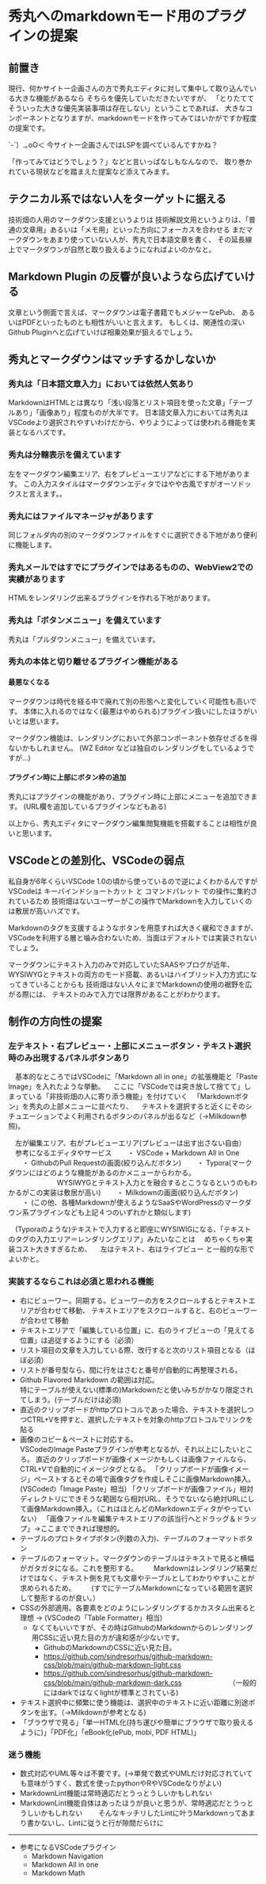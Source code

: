# 秀丸へのmarkdownモード用のプラグインの提案

## 前置き

現行、何かサイトー企画さんの方で秀丸エディタに対して集中して取り込んでいる大きな機能があるなら
そちらを優先していただきたいですが、
「とりたててそういった大きな優先実装事項は存在しない」ということであれば、
大きなコンポーネントとなりますが、markdownモードを作ってみてはいかがですか程度の提案です。

´-`）.｡oO＜ 今サイトー企画さんではLSPを調べているんですかね？

「作ってみてはどうでしょう？」などと言いっぱなしもなんなので、
取り巻かれている現状などを踏まえた提案など添えてみます。

## テクニカル系ではない人をターゲットに据える

技術畑の人用のマークダウン支援というよりは
技術解説文用というよりは、「普通の文章用」あるいは「メモ用」といった方向にフォーカスを合わせる
まだマークダウンをあまり使っていない人が、秀丸で日本語文章を書く、
その延長線上でマークダウンが自然と取り扱えるようになればよいのかなと。

## Markdown Plugin の反響が良いようなら広げていける

文章という側面で言えば、マークダウンは電子書籍でもメジャーなePub、
あるいはPDFといったものとも相性がいいと言えます。
もしくは、関連性の深いGithub Pluginへと広げていけば相乗効果が狙えるでしょう。

## 秀丸とマークダウンはマッチするかしないか

### 秀丸は「日本語文章入力」においては依然人気あり

MarkdownはHTMLとは異なり「浅い段落とリスト項目を使った文章」「テーブルあり」「画像あり」程度ものが大半です。
日本語文章入力においては秀丸はVSCodeより選択されやすいわけだから、やりようによっては使われる機能を実装となるハズです。

### 秀丸は分轄表示を備えています

左をマークダウン編集エリア、右をプレビューエリアなどにする下地があります。
この入力スタイルはマークダウンエディタではやや古風ですがオーソドックスと言えます。。

### 秀丸にはファイルマネージャがあります

同じフォルダ内の別のマークダウンファイルをすぐに選択できる下地があり便利に機能します。

### 秀丸メールではすでにプラグインではあるものの、WebView2での実績があります

HTMLをレンダリング出来るプラグインを作れる下地があります。

### 秀丸は「ボタンメニュー」を備えています

秀丸は「プルダウンメニュー」を備えています。

### 秀丸の本体と切り離せるプラグイン機能がある

#### 最悪なくなる

マークダウンは時代を経る中で廃れて別の形態へと変化していく可能性も高いです。
本体に入れるのではなく(最悪はやめられる)プラグイン扱いにしたほうがいいとは思います。

マークダウン機能は、レンダリングにおいて外部コンポーネント依存せざるを得ないかもしれません。
(WZ Editor などは独自のレンダリングをしているようですが...)

#### プラグイン時に上部にボタン枠の追加

秀丸にはプラグインの機能があり、プラグイン時に上部にメニューを追加できます。
(URL欄を追加しているプラグインなどもある)


以上から、秀丸エディタにマークダウン編集閲覧機能を搭載することは相性が良いと思います。

## VSCodeとの差別化、VSCodeの弱点

私自身が6年くらいVSCode 1.0の頃から使っているので逆によくわかるんですが
VSCodeは キーバインドショートカット と コマンドパレット での操作に集約されているため
技術畑はないユーザーがこの操作でMarkdownを入力していくのは敷居が高いハズです。

Markdownのタグを支援するようなボタンを用意すれば大きく緩和できますが、
VSCodeを利用する層と噛み合わないため、当面はデフォルトでは実装されないでしょう。

マークダウンにテキスト入力のみで対応していたSAASやブログが近年、
WYSIWYGとテキストの両方のモード搭載、あるいはハイブリッド入力方式になってきていることからも
技術畑はない人々にまでMarkdownの使用の裾野を広がる際には、
テキストのみで入力では限界があることがわかります。

## 制作の方向性の提案

### 左テキスト・右プレビュー・上部にメニューボタン・テキスト選択時のみ出現するパネルボタンあり

　基本的なところではVSCodeに「Markdown all in one」の拡張機能と「Paste Image」を入れたような挙動。
　ここに「VSCodeでは突き放して捨てて」しまっている「非技術畑の人に寄り添う機能」を付けていく
　「Markdownボタン」を秀丸の上部メニューに並べたり、
　テキストを選択すると近くにそのシチュエーションでよく利用されるボタンのパネルが出るなど（→Milkdown参照)。

　左が編集エリア、右がプレビューエリア(プレビューは出す出さない自由）
　参考になるエディタやサービス
　　・ VSCode + Markdown All in One
　　・ GithubのPull Requestの画面(絞り込んだボタン)
　　・ Typora(マークダウンにはどのような機能があるのかメニューからわかる。
　　　　　　　WYSIWYGとテキスト入力とを融合するとこうなるというのもわかるがこの実装は敷居が高い)
　　・ Milkdownの画面(絞り込んだボタン)
　　・ (この他、各種Markdownが使えるようなSaaSやWordPressのマークダウン系プラグインなども上記４つのいずれかと類似します)

　(Typoraのような)テキストで入力すると即座にWYSIWIGになる、「テキストのタグの入力エリア＝レンダリングエリア」みたいなことは
　めちゃくちゃ実装コスト大きすぎるため、
　左はテキスト、右はライブビュー と一般的な形でよいかと。


### 実装するならこれは必須と思われる機能

- 右にビューワー。同期する。ビューワーの方をスクロールするとテキストエリアが合わせて移動、
  テキストエリアをスクロールすると、右のビューワーが合わせて移動
- テキストエリアで「編集している位置」に、右のライブビューの「見えてる位置」は追従するようにする（必須）
- リスト項目の文章を入力している際、改行すると次のリスト項目となる（ほぼ必須）
- リストが番号型なら、間に行をはさむと番号が自動的に再整理される。
- Github Flavored Markdown の範囲は対応。  
特にテーブルが使えない(標準の)Markdownだと使いみちがかなり限定されてしまう。(テーブルだけは必須)
- 直近のクリップボードがhttpプロトコルであった場合、テキストを選択しつつCTRL+Vを押すと、選択したテキストを対象のhttpプロトコルでリンクを貼る
- 画像のコピー＆ペーストに対応する。  
VSCodeのImage Pasteプラグインが参考となるが、それ以上にしたいところ。
 直近のクリップボードが画像イメージかもしくは画像ファイルなら、CTRL+Vで自動的にイメージタグとなる。
「クリップボードが画像イメージ」ペーストするとその場で画像タグを作成しそこに画像Markdown挿入。(VSCodeの「Image Paste」相当)
「クリップボードが画像ファイル」相対ディレクトリにできそうな範囲なら相対URL、そうでないなら絶対URLにして画像Markdown挿入。（これはほとんどのMarkdownエディタがやっていない）
「画像ファイルを編集テキストエリアの該当行へとドラッグ＆ドラップ」→ここまでできれば理想的。
- テーブルのプロトタイプボタン(列数の入力)、テーブルのフォーマットボタン
- テーブルのフォーマット。マークダウンのテーブルはテキストで見ると横幅がガタガタになる。これを整形する。
　　Markdownはレンダリング結果だけではなく、テキスト側を見ても文章やテーブルとしてわかりやすいことが求められるため。
　　(すでにテーブルMarkdownになっている範囲を選択して整形するのが良い。）
- CSSの外部適用。各要素をどのようにレンダリングするかカスタム出来ると理想  → (VSCodeの「Table Formatter」相当)
  - なくてもいいですが、その時はGithubのMarkdownからのレンダリング用CSSに近い見た目の方が違和感が少ないです。
    - GithubのMarkdownのCSSに近い見た目。
    - https://github.com/sindresorhus/github-markdown-css/blob/main/github-markdown-light.css
    - https://github.com/sindresorhus/github-markdown-css/blob/main/github-markdown-dark.css
　　　　　　　（一般的にはdarkではなくlightが標準とされている)
- テキスト選択中に頻繁に使う機能は、選択中のテキストに近い距離に別途ボタンを出す。（→Milkdownが参考となる)
- 「ブラウザで見る」「単一HTML化(持ち運びや簡単にブラウザで取り扱えるように)」「PDF化」「eBook化(ePub, mobi, PDF HTML)」

### 迷う機能

- 数式対応やUML等々は不要です。(→単発で数式やUMLだけ対応されていても意味がうすく、数式を使ったpythonやRやVSCodeなりがよい)
- MarkdownLint機能は常時適応だとうっとうしいかもしれない
- MarkdownLint機能自体はあったほうが良いと思うが、常時適応だとうっとうしいかもしれない
　　そんなキッチリしたLintに叶うMarkdownってあまり書かないし、Lintに従うと行が隙間だらけに


----------------------------------------------------------------------------
- 参考になるVSCodeプラグイン
	- Markdown Navigation
	- Markdown All in one
	- Markdown Math
